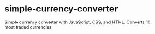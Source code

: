 # simple-currency-converter
Simple currency converter with JavaScript, CSS, and HTML. Converts 10 most traded currencies
